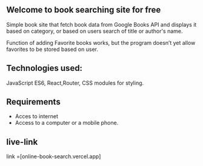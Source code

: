 ## Welcome to book searching site for free

Simple book site that fetch book data from Google Books API and displays it based on category, or based on users search of title or author's name.  

Function of adding Favorite books works, but the program doesn’t yet allow favorites to be stored based on user.  

## Technologies used:
 JavaScript ES6, React,Router, CSS modules for styling. 

## Requirements
* Acces to internet 
* Access to a computer or a mobile phone.

## live-link
link =[online-book-search.vercel.app]






